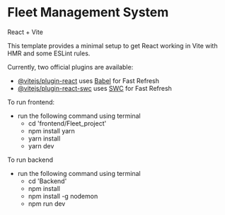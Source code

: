 # Fleet Management System

React + Vite

This template provides a minimal setup to get React working in Vite with HMR and some ESLint rules.

Currently, two official plugins are available:

- [@vitejs/plugin-react](https://github.com/vitejs/vite-plugin-react/blob/main/packages/plugin-react/README.md) uses [Babel](https://babeljs.io/) for Fast Refresh
- [@vitejs/plugin-react-swc](https://github.com/vitejs/vite-plugin-react-swc) uses [SWC](https://swc.rs/) for Fast Refresh

To run frontend:
- run the following command using terminal
  - cd 'frontend/Fleet_project'
  - npm install yarn
  - yarn install
  - yarn dev

To run backend
- run the following command using terminal
  - cd 'Backend'
  - npm install
  - npm install -g nodemon
  - npm run dev
